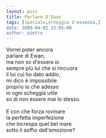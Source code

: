 ```yaml
---
layout: post
title: Parlare D'Ewan
tags: [speciale,scheggia d'essenza,]
date: 2009-04-02 13:05:00
author: pietro
---
```

Vorrei poter ancora<br/>parlare di Ewan,<br/>ma non so d'essere io<br/>sempre più lui che si rincuora<br/>il lui cui ho dato addio,<br/>mi dico è impossibile<br/>proprio io che adesso<br/>in ogni scheggia utile<br/>so di non essere mai lo stesso.<br/><br/>E con che forza rovinare<br/>la perfetta imperfezione<br/>che increspa quel bel mare<br/>sotto il soffio dell'emozione?
